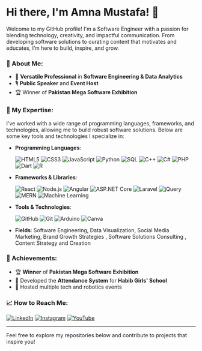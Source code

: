 # Hi there, I'm Amna Mustafa! 👋

Welcome to my GitHub profile! I'm a Software Engineer with a passion for blending technology, creativity, and impactful communication. From developing software solutions to curating content that motivates and educates, I’m here to build, inspire, and grow.

### 🚀 About Me:
- 🌟 **Versatile Professional** in **Software Engineering & Data Analytics**
- 🎙️ **Public Speaker** and **Event Host**
- 🏆 Winner of **Pakistan Mega Software Exhibition**

### 💼 My Expertise:
 I've worked with a wide range of programming languages, frameworks, and technologies, allowing me to build robust software solutions. Below are some key tools and technologies I specialize in:

- **Programming Languages**:
  
  ![HTML5](https://img.shields.io/badge/HTML5-E34F26?style=for-the-badge&logo=html5&logoColor=white)
  ![CSS3](https://img.shields.io/badge/CSS3-1572B6?style=for-the-badge&logo=css3&logoColor=white)
  ![JavaScript](https://img.shields.io/badge/JavaScript-F7DF1E?style=for-the-badge&logo=javascript&logoColor=black)
  ![Python](https://img.shields.io/badge/Python-3776AB?style=for-the-badge&logo=python&logoColor=white)
  ![SQL](https://img.shields.io/badge/SQL-003B57?style=for-the-badge&logo=sql&logoColor=white)
  ![C++](https://img.shields.io/badge/C++-00599C?style=for-the-badge&logo=cplusplus&logoColor=white)
  ![C#](https://img.shields.io/badge/C%23-239120?style=for-the-badge&logo=csharp&logoColor=white)
  ![PHP](https://img.shields.io/badge/PHP-777BB4?style=for-the-badge&logo=php&logoColor=white)
  ![Dart](https://img.shields.io/badge/Dart-0175C2?style=for-the-badge&logo=dart&logoColor=white)
  ![R](https://img.shields.io/badge/R-276DC3?style=for-the-badge&logo=r&logoColor=white)

- **Frameworks & Libraries**:
  
  ![React](https://img.shields.io/badge/React-20232A?style=for-the-badge&logo=react&logoColor=61DAFB)
  ![Node.js](https://img.shields.io/badge/Node.js-43853D?style=for-the-badge&logo=node-dot-js&logoColor=white)
  ![Angular](https://img.shields.io/badge/Angular-DD0031?style=for-the-badge&logo=angular&logoColor=white)
  ![ASP.NET Core](https://img.shields.io/badge/ASP.NET_Core-512BD4?style=for-the-badge&logo=dotnet&logoColor=white)
  ![Laravel](https://img.shields.io/badge/Laravel-FF2D20?style=for-the-badge&logo=laravel&logoColor=white)
  ![jQuery](https://img.shields.io/badge/jQuery-0769AD?style=for-the-badge&logo=jquery&logoColor=white)
  ![MERN](https://img.shields.io/badge/MERN-3B3B3B?style=for-the-badge&logo=react&logoColor=61DAFB)
  ![Machine Learning](https://img.shields.io/badge/Machine_Learning-FF6F00?style=for-the-badge&logo=deeplearning&logoColor=white)

- **Tools & Technologies**:
  
  ![GitHub](https://img.shields.io/badge/GitHub-181717?style=for-the-badge&logo=github&logoColor=white)
  ![Git](https://img.shields.io/badge/Git-F05032?style=for-the-badge&logo=git&logoColor=white)
  ![Arduino](https://img.shields.io/badge/Arduino-00979D?style=for-the-badge&logo=arduino&logoColor=white)
  ![Canva](https://img.shields.io/badge/Canva-00C4CC?style=for-the-badge&logo=canva&logoColor=white)

- **Fields**: Software Engineering, Data Visualization, Social Media Marketing, Brand Growth Strategies , Software Solutions Consulting , Content Strategy and Creation

### 🌟 Achievements:
- 🏆 **Winner** of **Pakistan Mega Software Exhibition**
- 🎉 Developed the **Attendance System** for **Habib Girls' School**
- 🚀 Hosted multiple tech and robotics events
  
### 📈 How to Reach Me:
[![LinkedIn](https://img.shields.io/badge/LinkedIn-0077B5?style=for-the-badge&logo=linkedin&logoColor=white)](https://www.linkedin.com/in/amna-mustafa/)
[![Instagram](https://img.shields.io/badge/Instagram-E4405F?style=for-the-badge&logo=instagram&logoColor=white)](https://www.instagram.com/amna_alwani/)
[![YouTube](https://img.shields.io/badge/YouTube-FF0000?style=for-the-badge&logo=youtube&logoColor=white)](https://www.youtube.com/@amna_alwani)

---

Feel free to explore my repositories below and contribute to projects that inspire you!
